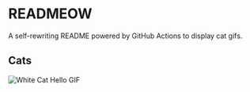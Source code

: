 # READMEOW

A self-rewriting README powered by GitHub Actions to display cat gifs.

## Cats

![White Cat Hello GIF](https://media4.giphy.com/media/v1.Y2lkPTlhY2QwMmRhNWpocmRtMXhhMml3MmZlamJ4eTYwdm0zc2FtdTdzNzB5ZGE0MHpzbSZlcD12MV9naWZzX3NlYXJjaCZjdD1n/vFKqnCdLPNOKc/200.gif)
